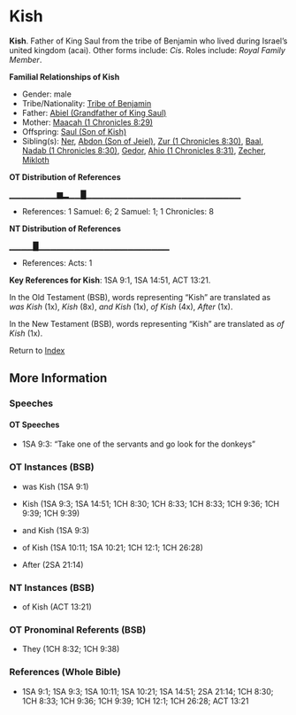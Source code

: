 # Kish
**Kish**. 
Father of King Saul from the tribe of Benjamin who lived during Israel’s united kingdom (acai). 
Other forms include: 
*Cis*. 
Roles include: 
_Royal Family Member_. 




**Familial Relationships of Kish**


* Gender: male
* Tribe/Nationality: [Tribe of Benjamin](../../../groups/md/acai/Benjamin.md)
* Father: [Abiel (Grandfather of King Saul)](Abiel.2.md)
* Mother: [Maacah (1 Chronicles 8:29)](Maacah.6.md)
* Offspring: [Saul (Son of Kish)](Saul.2.md)
* Sibling(s): [Ner](Ner.2.md), [Abdon (Son of Jeiel)](Abdon.3.md), [Zur (1 Chronicles 8:30)](Zur.3.md), [Baal](Baal.md), [Nadab (1 Chronicles 8:30)](Nadab.4.md), [Gedor](Gedor.md), [Ahio (1 Chronicles 8:31)](Ahio.3.md), [Zecher](Zecher.md), [Mikloth](Mikloth.md)


**OT Distribution of References**

▁▁▁▁▁▁▁▁▆▂▁▁█▁▁▁▁▁▁▁▁▁▁▁▁▁▁▁▁▁▁▁▁▁▁▁▁▁▁
* References: 1 Samuel: 6; 2 Samuel: 1; 1 Chronicles: 8

**NT Distribution of References**

▁▁▁▁█▁▁▁▁▁▁▁▁▁▁▁▁▁▁▁▁▁▁▁▁▁▁
* References: Acts: 1



**Key References for Kish**: 
1SA 9:1, 1SA 14:51, ACT 13:21. 


In the Old Testament (BSB), words representing “Kish” are translated as 
*was Kish* (1x), *Kish* (8x), *and Kish* (1x), *of Kish* (4x), *After* (1x). 


In the New Testament (BSB), words representing “Kish” are translated as 
*of Kish* (1x). 


Return to [Index](00-Index.md)

## More Information

### Speeches

#### OT Speeches

* 1SA 9:3: “Take one of the servants and go look for the donkeys”

### OT Instances (BSB)

* was Kish (1SA 9:1)

* Kish (1SA 9:3; 1SA 14:51; 1CH 8:30; 1CH 8:33; 1CH 8:33; 1CH 9:36; 1CH 9:39; 1CH 9:39)

* and Kish (1SA 9:3)

* of Kish (1SA 10:11; 1SA 10:21; 1CH 12:1; 1CH 26:28)

* After (2SA 21:14)



### NT Instances (BSB)

* of Kish (ACT 13:21)



### OT Pronominal Referents (BSB)

* They (1CH 8:32; 1CH 9:38)



### References (Whole Bible)

* 1SA 9:1; 1SA 9:3; 1SA 10:11; 1SA 10:21; 1SA 14:51; 2SA 21:14; 1CH 8:30; 1CH 8:33; 1CH 9:36; 1CH 9:39; 1CH 12:1; 1CH 26:28; ACT 13:21



